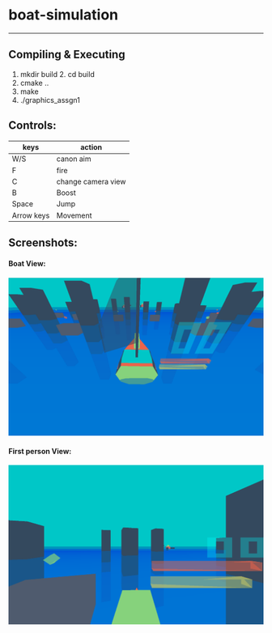 # boat-simulation

---
## Compiling & Executing
1. mkdir build 2. cd build
3. cmake ..
4. make
5. ./graphics_assgn1

## Controls: 
keys|action
-----------|----------------
W/S|canon aim
F|fire
C|change camera view
B|Boost
Space|Jump
Arrow keys|Movement

## Screenshots:
#### Boat View:
![Boat view](https://github.com/ramkishore07s/boat-simulation/blob/master/screenshots/boat%20view.png?raw=true "3rd Person view")
#### First person View:
![FP view](https://github.com/ramkishore07s/boat-simulation/blob/master/screenshots/fp%20view.png?raw=true "first person view")
